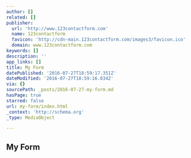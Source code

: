 ```yaml
---
author: []
related: []
publisher:
  url: 'http://www.123contactform.com'
  name: 123contactform
  favicon: 'http://cdn-main.123contactform.com/images3/favicon.ico'
  domain: www.123contactform.com
keywords: []
description: ''
app_links: []
title: My Form
datePublished: '2016-07-27T18:59:17.351Z'
dateModified: '2016-07-27T18:59:16.834Z'
via: {}
sourcePath: _posts/2016-07-27-my-form.md
hasPage: true
starred: false
url: my-form/index.html
_context: 'http://schema.org'
_type: MediaObject

---
```

<article style=""><h1>My Form</h1></article>